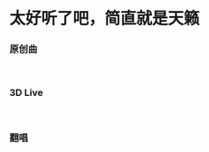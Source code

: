 # 太好听了吧，简直就是天籁

### 原创曲
<br>
<Videos :videos="originals"></Videos>

### 3D Live
<br>
<Videos :videos="lives"></Videos>

### 翻唱
<br>
<Videos :videos="covers"></Videos>

<script>
export default {
  data () {
    return {
      originals: [
        {
          cover: "/cover/【原创曲】ポイきゆん! ——猫雷にゃる.jpg",
          title: "【原创曲】ポイきゆん! ——猫雷にゃる",
          bv: "BV1sR4y1g7Us"
        },
        {
          cover: "/cover/【原创歌曲】ドキドキなんです！by猫雷.jpg",
          title: "【原创歌曲】ドキドキなんです！by猫雷",
          bv: "BV14i4y1Z74z"
        },
        {
          cover: "/cover/【原创歌曲】にゃん☆ぼると【猫雷にゃる】.jpg",
          title: "【原创歌曲】にゃん☆ぼると【猫雷にゃる】",
          bv: "BV1HK4y1J7U3"
        },
      ],
      lives: [
        {
          cover: "/cover/【全熟】猫雷NyaRu 1st 3DLIVE.jpg",
          title: "【全熟】猫雷NyaRu 1st 3DLIVE",
          bv: "BV1eL411P73q"
        },
      ],
      covers: [
        {
          cover: "/cover/【猫雷にゃる × 白雪アリア】アイデンティティ Identity.jpg",
          title: "【猫雷にゃる × 白雪アリア】アイデンティティ Identity",
          bv: "BV1w3411H7VH"
        },
        {
          cover: "/cover/ヒロインたるもの！／HoneyWorks covered by 猫雷にゃる.jpg",
          title: "ヒロインたるもの！／HoneyWorks covered by 猫雷にゃる",
          bv: "BV1zX4y1P7Xe"
        },
        {
          cover: "/cover/【猫雷】日本vtuber翻唱 热爱105°C的你.jpg",
          title: "【猫雷】日本vtuber翻唱 热爱105°C的你",
          bv: "BV1yw411o7qp"
        },
        {
          cover: "/cover/【猫雷】梦想奔驰（ユメヲカケル!）【赛马娘】4K画质.jpg",
          title: "【猫雷】梦想奔驰（ユメヲカケル!）【赛马娘】4K画质",
          bv: "BV1344y117UT"
        },

        {
          cover: "/cover/【猫雷】おじゃま虫Ⅱ.jpg",
          title: "【猫雷】おじゃま虫Ⅱ",
          bv: "BV1nL411b7h2"
        },
        {
          cover: "/cover/【猫雷】瓦礫の塔.jpg",
          title: "【猫雷】瓦礫の塔",
          bv: "BV1fq4y1B7cH"
        },
        {
          cover: "/cover/【@了你】呐呐呐。【猫雷&结那】.jpg",
          title: "【@了你】呐呐呐。【猫雷&结那】",
          bv: "BV1LY41187PR"
        },
        {
          cover: "/cover/【猫雷】くうになる（成为空）.jpg",
          title: "【猫雷】くうになる（成为空）",
          bv: "BV1sL411T7aV"
        },
        {
          cover: "/cover/【猫雷翻唱】白猫海贼船.jpg",
          title: "【猫雷翻唱】白猫海贼船",
          bv: "BV1fq4y1B7cH"
        },
        {
          cover: "/cover/【猫雷】パラサイト（寄生虫）.jpg",
          title: "【猫雷】パラサイト（寄生虫）",
          bv: "BV1PR4y1c7iZ"
        },
        {
          cover: "/cover/属于我们「爱的言语！」【猫雷X紗耶】.jpg",
          title: "属于我们「爱的言语！」【猫雷X紗耶】",
          bv: "BV18L4y1n7Fh"
        },
        {
          cover: "/cover/猫雷《ヨワネハキ》PV重制.jpg",
          title: "猫雷《ヨワネハキ》PV重制",
          bv: "BV1vL4y1v7fc"
        },
        {
          cover: "/cover/【猫雷】ドライフラワー dry flower.jpg",
          title: "【猫雷】ドライフラワー dry flower",
          bv: "BV1bM4y1N7jY"
        },
        {
          cover: "/cover/シル・ヴ・プレジデント／P丸様。covered by 猫雷にゃる.jpg",
          title: "シル・ヴ・プレジデント／P丸様。covered by 猫雷にゃる",
          link: "https://www.youtube.com/watch?v=WSMuQ7ZyBCQ"
        },
        {
          cover: "/cover/嘘月／ヨルシカ covered by 猫雷にゃる.jpg",
          title: "嘘月/ヨルシカ covered by 猫雷にゃる",
          link: "https://www.youtube.com/watch?v=cbUeLCMn098"
        }]
    }
  }
};

</script>